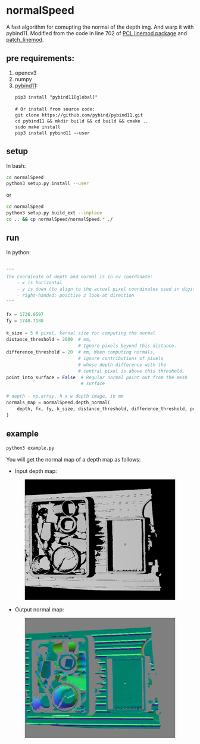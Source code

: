 # normalSpeed
A fast algorithm for comupting the normal of the depth img. And warp it with pybind11. Modified from the code in line 702 of [PCL linemod package](http://docs.ros.org/en/hydro/api/pcl/html/surface__normal__modality_8h_source.html#702) and [patch_linemod](https://github.com/meiqua/patch_linemod/tree/master/linemodLevelup).

## pre requirements:
1. opencv3
2. numpy
3. [pybind11](https://github.com/pybind/pybind11):
   ```
   pip3 install "pybind11[global]"
   
   # Or install from source code:
   git clone https://github.com/pybind/pybind11.git
   cd pybind11 && mkdir build && cd build && cmake .. 
   sudo make install
   pip3 install pybind11 --user
   ```

## setup
In bash:
```bash
cd normalSpeed
python3 setup.py install --user
```
or
```bash
cd normalSpeed
python3 setup.py build_ext --inplace
cd .. && cp normalSpeed/normalSpeed.* ./
```
## run 
In python:
```python

"""
The coordinate of depth and normal is in cv coordinate:
    - x is horizontal
    - y is down (to align to the actual pixel coordinates used in digital images)
    - right-handed: positive z look-at direction
"""

fx = 1736.0597
fy = 1740.7188

k_size = 5 # pixel, kernal size for computing the normal
distance_threshold = 2000  # mm, 
                           # Ignore pixels beyond this distance.
difference_threshold = 20  # mm, When computing normals,
                           # ignore contributions of pixels 
                           # whose depth difference with the 
                           # central pixel is above this threshold.
point_into_surface = False  # Regular normal point out from the mesh
							# surface

# depth - np.array, h x w depth image, in mm
normals_map = normalSpeed.depth_normal(
	depth, fx, fy, k_size, distance_threshold, difference_threshold, point_into_surface
)

```
## example
```bash
python3 example.py
```

You will get the normal map of a depth map as follows:

- Input depth map:
<div align=center><img width="80%" src="examplePicture/depth_view.jpg"/></div>

- Output normal map:
<div align=center><img width="80%" src="examplePicture/normal_out.jpg"/></div>


